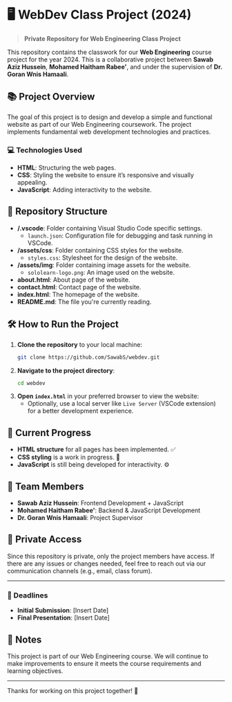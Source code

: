 # 🖥️ WebDev Class Project (2024) 

> **Private Repository for Web Engineering Class Project**

This repository contains the classwork for our **Web Engineering** course project for the year 2024. This is a collaborative project between **Sawab Aziz Hussein**, **Mohamed Haitham Rabee'**, and under the supervision of **Dr. Goran Wnis Hamaali**.

## 📚 Project Overview

The goal of this project is to design and develop a simple and functional website as part of our Web Engineering coursework. The project implements fundamental web development technologies and practices.

### 💻 Technologies Used

- **HTML**: Structuring the web pages.
- **CSS**: Styling the website to ensure it’s responsive and visually appealing.
- **JavaScript**: Adding interactivity to the website.

## 📂 Repository Structure

- **/.vscode**: Folder containing Visual Studio Code specific settings.
  - `launch.json`: Configuration file for debugging and task running in VSCode.
- **/assets/css**: Folder containing CSS styles for the website.
  - `styles.css`: Stylesheet for the design of the website.
- **/assets/img**: Folder containing image assets for the website.
  - `sololearn-logo.png`: An image used on the website.
- **about.html**: About page of the website.
- **contact.html**: Contact page of the website.
- **index.html**: The homepage of the website.
- **README.md**: The file you're currently reading.


## 🛠️ How to Run the Project

1. **Clone the repository** to your local machine:
   ```bash
   git clone https://github.com/SawabS/webdev.git
   ```
2. **Navigate to the project directory**:
   ```bash
   cd webdev
   ```
3. **Open `index.html`** in your preferred browser to view the website:
   - Optionally, use a local server like `Live Server` (VSCode extension) for a better development experience.

## 🚧 Current Progress

- **HTML structure** for all pages has been implemented. ✅
- **CSS styling** is a work in progress. 🎨
- **JavaScript** is still being developed for interactivity. ⚙️

## 👥 Team Members

- **Sawab Aziz Hussein**: Frontend Development + JavaScript
- **Mohamed Haitham Rabee'**: Backend & JavaScript Development
- **Dr. Goran Wnis Hamaali**: Project Supervisor

## 🔐 Private Access

Since this repository is private, only the project members have access. If there are any issues or changes needed, feel free to reach out via our communication channels (e.g., email, class forum).

---

### 📆 Deadlines

- **Initial Submission**: [Insert Date]
- **Final Presentation**: [Insert Date]

## 📝 Notes

This project is part of our Web Engineering course. We will continue to make improvements to ensure it meets the course requirements and learning objectives.

---

Thanks for working on this project together! 🚀
